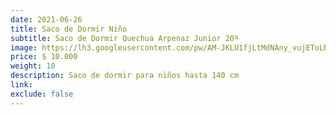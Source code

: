 ```yaml
---
date: 2021-06-26
title: Saco de Dormir Niño
subtitle: Saco de Dormir Quechua Arpenaz Junior 20º
image: https://lh3.googleusercontent.com/pw/AM-JKLU1fjLtMdNAny_vujEToLBh034e00nkNzNQ0bJFr5zodzwaTR8RYtX4YyNopJeSlgL-IQ1Fz50cINQ70RuAx69rDQevUY33bAhZzjHnf9N2AoIOfgHc_RrCfTidW0k2F1_vWzVUEbUzhRWNSE8rLpg6Zg=w466-h621-no?authuser=0
price: $ 10.000
weight: 10
description: Saco de dormir para niños hasta 140 cm
link: 
exclude: false
---
```

